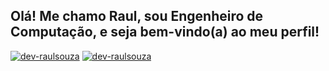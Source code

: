 ## Olá! Me chamo Raul, sou Engenheiro de Computação, e seja bem-vindo(a) ao meu perfil!

[![dev-raulsouza](https://github-readme-stats.vercel.app/api?username=dev-raulsouza&theme=tokyonight&show_icons=true)](https://github.com/dev-raulsouza/)
[![dev-raulsouza](https://github-readme-stats.vercel.app/api/top-langs/?username=dev-raulsouza&hide=html&layout=compact&theme=tokyonight)](https://github.com/dev-raulsouza/)
